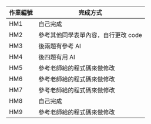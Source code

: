 | 作業編號 | 完成方式                               |
|----------|----------------------------------------|
| HM1      | 自己完成                               |
| HM2      | 參考其他同學表單內容，自行更改 code     |
| HM3      | 後兩題有參考 AI                         |
| HM4      | 後四題有用 AI                           |
| HM5      | 參考老師給的程式碼來做修改              |
| HM6      | 參考老師給的程式碼來做修改              |
| HM7      | 參考老師給的程式碼來做修改              |
| HM8      | 自己完成                               |
| HM9      | 參考老師給的程式碼來做修改              |
